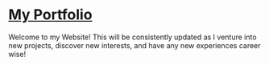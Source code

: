 # <a href="https://devonkearleng.github.io/" target="_blank">My Portfolio</a>
Welcome to my Website! This will be consistently updated as I venture into new projects, discover new interests, and
have any new experiences career wise!
